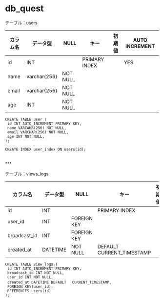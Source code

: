 # db_quest




テーブル：users

|カラム名|データ型|NULL|キー|初期値|AUTO INCREMENT|
| ---- | ---- | ---- | ---- | ---- | ---- |
|id|INT||PRIMARY INDEX||YES|
|name|varchar(256)|NOT NULL||||
|email|varchar(256)|NOT NULL||||
|age|INT|NOT NULL|||||

```
CREATE TABLE user (
 id INT AUTO_INCREMENT PRIMARY KEY,
 name VARCAHR(256) NOT NULL,
 email VARCHAR(256) NOT NULL,
 age INT NOT NULL,
);

CREATE INDEX user_index ON users(id);
```

<br>
***
<br>



テーブル：views_logs

|カラム名|データ型|NULL|キー|初期値|AUTO INCREMENT|
| ---- | ---- | ---- | ---- | ---- | ---- |
|id|INT||PRIMARY INDEX||YES|
|user_id|INT|FOREIGN KEY||||
|broadcast_id|INT|FOREIGN KEY|||||
|created_at|DATETIME|NOT NULL|DEFAULT CURRENT_TIMESTAMP|||


```
CREATE TABLE view_logs (
 id INT AUTO_INCREMENT PRIMARY KEY,
 broadcast_id INT NOT NULL,
 user_id INT NOT NULL,
 created_at DATETIME DEFAULT　 CURRENT_TIMESTAMP,
 FOREIGN KEY(user_id),
 REFERENCES users(id)
);
```


